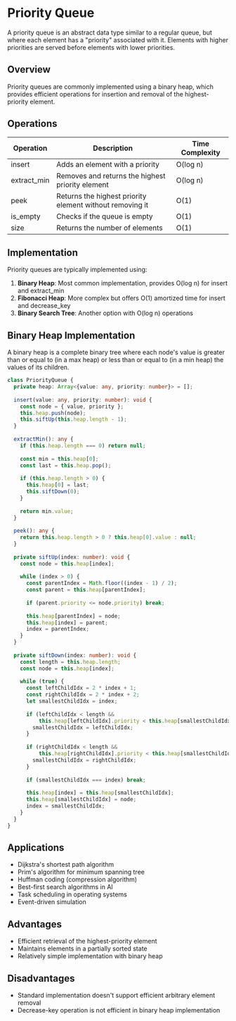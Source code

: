 # Priority Queue

A priority queue is an abstract data type similar to a regular queue, but where each element has a "priority" associated with it. Elements with higher priorities are served before elements with lower priorities.

## Overview

Priority queues are commonly implemented using a binary heap, which provides efficient operations for insertion and removal of the highest-priority element.

## Operations

| Operation | Description | Time Complexity |
|-----------|-------------|----------------|
| insert    | Adds an element with a priority | O(log n) |
| extract_min | Removes and returns the highest priority element | O(log n) |
| peek      | Returns the highest priority element without removing it | O(1) |
| is_empty  | Checks if the queue is empty | O(1) |
| size      | Returns the number of elements | O(1) |

## Implementation

Priority queues are typically implemented using:

1. **Binary Heap**: Most common implementation, provides O(log n) for insert and extract_min
2. **Fibonacci Heap**: More complex but offers O(1) amortized time for insert and decrease_key
3. **Binary Search Tree**: Another option with O(log n) operations

## Binary Heap Implementation

A binary heap is a complete binary tree where each node's value is greater than or equal to (in a max heap) or less than or equal to (in a min heap) the values of its children.

```typescript
class PriorityQueue {
  private heap: Array<{value: any, priority: number}> = [];
  
  insert(value: any, priority: number): void {
    const node = { value, priority };
    this.heap.push(node);
    this.siftUp(this.heap.length - 1);
  }
  
  extractMin(): any {
    if (this.heap.length === 0) return null;
    
    const min = this.heap[0];
    const last = this.heap.pop();
    
    if (this.heap.length > 0) {
      this.heap[0] = last;
      this.siftDown(0);
    }
    
    return min.value;
  }
  
  peek(): any {
    return this.heap.length > 0 ? this.heap[0].value : null;
  }
  
  private siftUp(index: number): void {
    const node = this.heap[index];
    
    while (index > 0) {
      const parentIndex = Math.floor((index - 1) / 2);
      const parent = this.heap[parentIndex];
      
      if (parent.priority <= node.priority) break;
      
      this.heap[parentIndex] = node;
      this.heap[index] = parent;
      index = parentIndex;
    }
  }
  
  private siftDown(index: number): void {
    const length = this.heap.length;
    const node = this.heap[index];
    
    while (true) {
      const leftChildIdx = 2 * index + 1;
      const rightChildIdx = 2 * index + 2;
      let smallestChildIdx = index;
      
      if (leftChildIdx < length && 
          this.heap[leftChildIdx].priority < this.heap[smallestChildIdx].priority) {
        smallestChildIdx = leftChildIdx;
      }
      
      if (rightChildIdx < length && 
          this.heap[rightChildIdx].priority < this.heap[smallestChildIdx].priority) {
        smallestChildIdx = rightChildIdx;
      }
      
      if (smallestChildIdx === index) break;
      
      this.heap[index] = this.heap[smallestChildIdx];
      this.heap[smallestChildIdx] = node;
      index = smallestChildIdx;
    }
  }
}
```

## Applications

- Dijkstra's shortest path algorithm
- Prim's algorithm for minimum spanning tree
- Huffman coding (compression algorithm)
- Best-first search algorithms in AI
- Task scheduling in operating systems
- Event-driven simulation

## Advantages

- Efficient retrieval of the highest-priority element
- Maintains elements in a partially sorted state
- Relatively simple implementation with binary heap

## Disadvantages

- Standard implementation doesn't support efficient arbitrary element removal
- Decrease-key operation is not efficient in binary heap implementation 